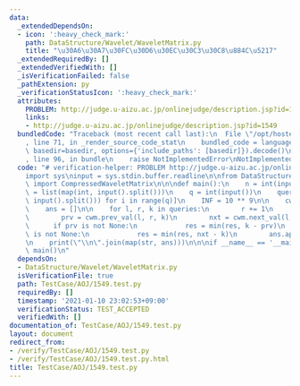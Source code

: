 ```yaml
---
data:
  _extendedDependsOn:
  - icon: ':heavy_check_mark:'
    path: DataStructure/Wavelet/WaveletMatrix.py
    title: "\u30A6\u30A7\u30FC\u30D6\u30EC\u30C3\u30C8\u884C\u5217"
  _extendedRequiredBy: []
  _extendedVerifiedWith: []
  _isVerificationFailed: false
  _pathExtension: py
  _verificationStatusIcon: ':heavy_check_mark:'
  attributes:
    PROBLEM: http://judge.u-aizu.ac.jp/onlinejudge/description.jsp?id=1549
    links:
    - http://judge.u-aizu.ac.jp/onlinejudge/description.jsp?id=1549
  bundledCode: "Traceback (most recent call last):\n  File \"/opt/hostedtoolcache/Python/3.9.2/x64/lib/python3.9/site-packages/onlinejudge_verify/documentation/build.py\"\
    , line 71, in _render_source_code_stat\n    bundled_code = language.bundle(stat.path,\
    \ basedir=basedir, options={'include_paths': [basedir]}).decode()\n  File \"/opt/hostedtoolcache/Python/3.9.2/x64/lib/python3.9/site-packages/onlinejudge_verify/languages/python.py\"\
    , line 96, in bundle\n    raise NotImplementedError\nNotImplementedError\n"
  code: "# verification-helper: PROBLEM http://judge.u-aizu.ac.jp/onlinejudge/description.jsp?id=1549\n\
    import sys\ninput = sys.stdin.buffer.readline\n\nfrom DataStructure.Wavelet.WaveletMatrix\
    \ import CompressedWaveletMatrix\n\n\ndef main():\n    n = int(input())\n    a\
    \ = list(map(int, input().split()))\n    q = int(input())\n    queries = [list(map(int,\
    \ input().split())) for i in range(q)]\n    INF = 10 ** 9\n\n    cwm = CompressedWaveletMatrix(a)\n\
    \    ans = []\n\n    for l, r, k in queries:\n        r += 1\n        res = INF\n\
    \        prv = cwm.prev_val(l, r, k)\n        nxt = cwm.next_val(l, r, k)\n  \
    \      if prv is not None:\n            res = min(res, k - prv)\n        if nxt\
    \ is not None:\n            res = min(res, nxt - k)\n        ans.append(res)\n\
    \n    print(\"\\n\".join(map(str, ans)))\n\n\nif __name__ == '__main__':\n   \
    \ main()\n"
  dependsOn:
  - DataStructure/Wavelet/WaveletMatrix.py
  isVerificationFile: true
  path: TestCase/AOJ/1549.test.py
  requiredBy: []
  timestamp: '2021-01-10 23:02:53+09:00'
  verificationStatus: TEST_ACCEPTED
  verifiedWith: []
documentation_of: TestCase/AOJ/1549.test.py
layout: document
redirect_from:
- /verify/TestCase/AOJ/1549.test.py
- /verify/TestCase/AOJ/1549.test.py.html
title: TestCase/AOJ/1549.test.py
---
```

